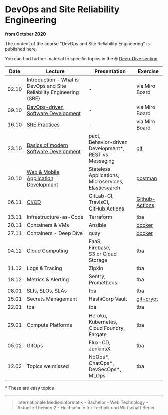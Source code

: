 # DevOps and Site Reliability Engineering

__from October 2020__

The content of the course "DevOps and Site Reliability Engineering" is published here.

You can find further material to specific topics in the 🤓 [Deep-Dive section](./deep-dive/README.md).

| Date  |  Lecture      | Presentation  | Exercise    |
|:-----:|-              |-              |-            |
| 02.10 |Introduction - What is DevOps and Site Reliability Engineering (SRE)|-|via Miro Board|
| 09.10 |[DevOps-driven Software Development](./deep-dive/devops.md)|-|via Miro Board|
| 16.10 |[SRE Practices](./deep-dive/sre.md)|-|via Miro Board|
| 23.10 |[Basics of modern Software Development](./deep-dive/development.md)|pact, </br> Behavior-driven Development\*, </br> REST vs. Messaging|[git](./exercises/git.md)|
| 30.10 |[Web & Mobile Application Development](./deep-dive/software-architecture-and-infrastructure.md)| Stateless Applications, </br> Microservices, </br> Elasticsearch|[postman](./exercises/postman.md)|
| 06.11 |[CI/CD](./deep-dive/ci-cd.md)|GitLab-CI, </br> TravisCI, </br> GitHub Actions| [Github-Actions](./exercises/github-actions.md)|
| 13.11 |Infrastructure-as-Code|Terraform|tba|
| 20.11 |Containers & VMs|Ansible|[docker](./exercises/containers.md)|
| 27.11 |Containers - Deep Dive|quay|[docker](./exercises/containers.md)|
| 04.12 |Cloud Computing|FaaS, </br> Firebase, </br> S3 or Cloud Storage |tba|
| 11.12 |Logs & Tracing|Zipkin|tba|
| 18.12 |Metrics & Alerting|Sentry, </br> Prometheus|tba|
| 08.01 |SLIs, SLOs, SLAs|tba|tba|
| 15.01 |Secrets Management|HashiCorp Vault|[git-crypt](./exercises/secrets-management.md)|
| 22.01 |tba|tba|tba|
| 29.01 |Compute Platforms|Heroku, </br> Kubernetes, </br> Cloud Foundry, </br> Fargate |tba|
| 05.02 |GitOps|Flux-CD, </br> JenkinsX|tba|
| 12.02 |Topics we missed|NoOps\*, </br> ChatOps\*, </br> DevSecOps\*, </br> MLOps|tba|

\* These are easy topics

---

> Internationale Medieninformatik - Bachelor -
> Web Technology - Aktuelle Themen 2 -
> Hochschule für Technik und Wirtschaft Berlin
